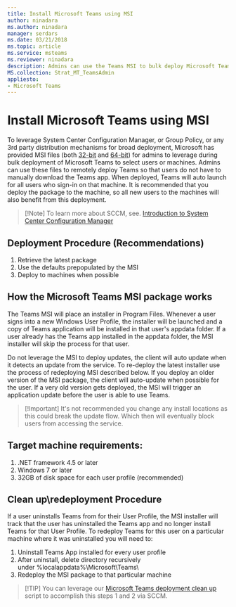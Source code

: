```yaml
---
title: Install Microsoft Teams using MSI
author: ninadara
ms.author: ninadara
manager: serdars
ms.date: 03/21/2018
ms.topic: article
ms.service: msteams
ms.reviewer: ninadara
description: Admins can use the Teams MSI to bulk deploy Microsoft Teams to select users or computers.
MS.collection: Strat_MT_TeamsAdmin
appliesto: 
- Microsoft Teams
---
```


Install Microsoft Teams using MSI
===========================================

To leverage System Center Configuration Manager, or Group Policy, or any 3rd party distribution mechanisms for broad deployment, Microsoft has provided MSI files (both [32-bit](http://aka.ms/teams32bitmsi) and [64-bit](http://aka.ms/teams64bitmsi)) for admins to leverage during bulk deployment of Microsoft Teams to select users or machines. Admins can use these files to remotely deploy Teams so that users do not have to manually download the Teams app. When deployed, Teams will auto launch for all users who sign-in on that machine. It is recommended that you deploy the package to the machine, so all new users to the machines will also benefit from this deployment. 


> [!Note] To learn more about SCCM, see. [Introduction to System Center Configuration Manager](https://docs.microsoft.com/sccm/core/understand/introduction)

## Deployment Procedure (Recommendations)
1. Retrieve the latest package
2. Use the defaults prepopulated by the MSI
3. Deploy to machines when possible

## How the Microsoft Teams MSI package works

The Teams MSI will place an installer in Program Files. Whenever a user signs into a new Windows User Profile, the installer will be launched and a copy of Teams application will be installed in that user's appdata folder. If a user already has the Teams app installed in the appdata folder, the MSI installer will skip the process for that user.

Do not leverage the MSI to deploy updates, the client will auto update when it detects an update from the service. To re-deploy the latest installer use the process of redeploying MSI described below. If you deploy an older version of the MSI package, the client will auto-update when possible for the user. If a very old version gets deployed, the MSI will trigger an application update before the user is able to use Teams. 


> [!Important] It's not recommended you change any install locations as this could break the update flow. Which then will eventually block users from accessing the service. 

## Target machine requirements:

1. .NET framework 4.5 or later
2. Windows 7 or later
2. 32GB of disk space for each user profile (recommended)

## Clean up\redeployment Procedure
If a user uninstalls Teams from for their User Profile, the MSI installer will track that the user has uninstalled the Teams app and no longer install Teams for that User Profile. To redeploy Teams for this user on a particular machine where it was uninstalled you will need to:

1. Uninstall Teams App installed for every user profile 
2. After uninstall, delete directory recursively under %localappdata%\Microsoft\Teams\ 
3. Redeploy the MSI package to that particular machine


> [!TIP] You can leverage our [Microsoft Teams deployment clean up](.\scripts\Powershell-script-teams-deployment-clean-up.md) script to accomplish this steps 1 and 2 via SCCM. 																			   
